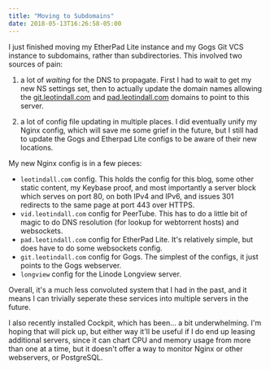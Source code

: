 ```yaml
---
title: "Moving to Subdomains"
date: 2018-05-13T16:26:58-05:00
---
```


I just finished moving my EtherPad Lite instance and my Gogs Git VCS instance to subdomains, rather than subdirectories.
This involved two sources of pain:

1. a lot of _waiting_ for the DNS to propagate. First I had to wait to get my new NS settings set, then to actually update the domain names allowing the [git.leotindall.com](https://git.leotindall.com) and [pad.leotindall.com](https://pad.leotindall.com) domains to point to this server.

1. a lot of config file updating in multiple places. I did eventually unify my Nginx config, which will save me some grief in the future, but I still had to update the Gogs and Etherpad Lite configs to be aware of their new locations.

My new Nginx config is in a few pieces:

* `leotindall.com` config. This holds the config for this blog, some other static content, my Keybase proof, and most importantly a server block which serves on port 80, on both IPv4 and IPv6, and issues 301 redirects to the same page at port 443 over HTTPS.
* `vid.leotindall.com` config for PeerTube. This has to do a little bit of magic to do DNS resolution (for lookup for webtorrent hosts) and websockets.
* `pad.leotindall.com` config for EtherPad Lite. It's relatively simple, but does have to do some websockets config.
* `git.leotindall.com` config for Gogs. The simplest of the configs, it just points to the Gogs webserver.
* `longview` config for the Linode Longview server.

Overall, it's a much less convoluted system that I had in the past, and it means I can trivially seperate these services into multiple servers in the future.

I also recently installed Cockpit, which has been... a bit underwhelming. I'm hoping that will pick up, but either way it'll be useful if I do end up leasing additional servers, since it can chart CPU and memory usage from more than one at a time, but it doesn't offer a way to monitor Nginx or other webservers, or PostgreSQL.
